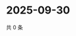 # 2025-09-30

共 0 条

<!-- BEGIN ZHIHUQUESTIONS -->
<!-- 最后更新时间 Tue Sep 30 2025 21:23:38 GMT+0800 (China Standard Time) -->

<!-- END ZHIHUQUESTIONS -->
